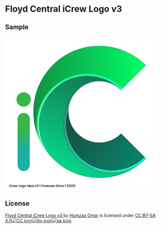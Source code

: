 # Floyd Central iCrew Logo v3

## Sample
<kbd>
<img src="https://raw.githubusercontent.com/hfomar-nafcs/fchs-icrew-logo-v3/main/v3%20%5BNEW%5D%20%5BCURRENT%5D/iCrew-Logo-v3.1.png"></img>
</kbd>


## License
[Floyd Central iCrew Logo v3 ](https://github.com/hfomar-nafcs/fchs-icrew-logo-v3)by [Humzaa Omar](https://github.com/hfomar-nafcs) is licensed under [CC BY-SA 4.0](https://creativecommons.org/licenses/by-sa/4.0/?ref=chooser-v1)[![CC icon](https://chooser-beta.creativecommons.org/img/cc.7a093a7d.svg "CC icon")![by icon](https://chooser-beta.creativecommons.org/img/by.f6aa22c4.svg "by icon")![sa icon](https://chooser-beta.creativecommons.org/img/sa.67ddd908.svg "sa icon")](https://creativecommons.org/licenses/by-sa/4.0/?ref=chooser-v1)
